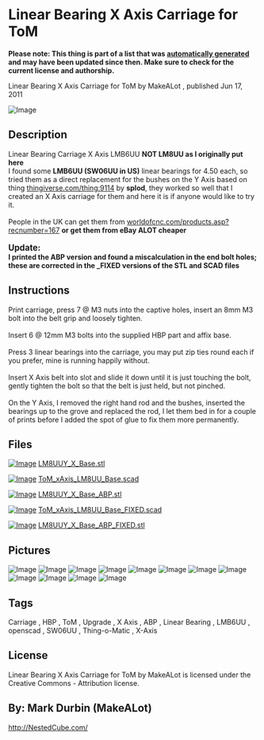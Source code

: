 Linear Bearing  X Axis Carriage for ToM
===============
**Please note: This thing is part of a list that was [automatically generated](https://github.com/carlosgs/export-things) and may have been updated since then. Make sure to check for the current license and authorship.**  

Linear Bearing  X Axis Carriage for ToM  by MakeALot , published Jun 17, 2011

![Image](img/LM8UUY_X_Base_display_large.jpg)

Description
--------
Linear Bearing Carriage X Axis LMB6UU <b>NOT LM8UU as I originally put here</b><br />
I found some <b>LMB6UU (SW06UU in US)</b> linear bearings for 4.50 each, so tried them as a direct replacement for the bushes on the Y Axis based on thing <a href="http://www.thingiverse.com/thing:9114" target="_blank" rel="nofollow">thingiverse.com/thing:9114</a> by <b>splod</b>, they worked so well that I created an X Axis carriage for them and here it is if anyone would like to try it.<br />
<br />
People in the UK can get them from <a href="http://www.worldofcnc.com/products.asp?recnumber=167" target="_blank" rel="nofollow">worldofcnc.com/products.asp?recnumber=167</a> <b>or get them from eBay ALOT cheaper</b><br />
<br />
<b><big>Update:</big><br />
I printed the ABP version and found a miscalculation in the end bolt holes; these are corrected in the _FIXED versions of the STL and SCAD files</b><br />

Instructions
--------
Print carriage, press 7 @ M3 nuts into the captive holes, insert an 8mm M3 bolt into the belt grip and loosely tighten.<br />
<br />
Insert 6 @ 12mm M3 bolts into the supplied HBP part and affix base.<br />
<br />
Press 3 linear bearings into the carriage, you may put zip ties round each if you prefer, mine is running happily without.<br />
<br />
Insert X Axis belt into slot and slide it down until it is just touching the bolt, gently tighten the bolt so that the belt is just held, but not pinched.<br />
<br />
On the Y Axis, I removed the right hand rod and the bushes, inserted the bearings up to the grove and replaced the rod, I let them bed in for a couple of prints before I added the spot of glue to fix them more permanently.<br />

Files
--------
[![Image](img/LM8UUY_X_Base_preview_tinycard.jpg)](LM8UUY_X_Base.stl)
 [ LM8UUY_X_Base.stl](LM8UUY_X_Base.stl)  

[![Image](img/Gears_preview_tinycard.jpg)](ToM_xAxis_LM8UU_Base.scad)
 [ ToM_xAxis_LM8UU_Base.scad](ToM_xAxis_LM8UU_Base.scad)  

[![Image](img/LM8UUY_X_Base_ABP_preview_tinycard.jpg)](LM8UUY_X_Base_ABP.stl)
 [ LM8UUY_X_Base_ABP.stl](LM8UUY_X_Base_ABP.stl)  

[![Image](img/Gears_preview_tinycard.jpg)](ToM_xAxis_LM8UU_Base_FIXED.scad)
 [ ToM_xAxis_LM8UU_Base_FIXED.scad](ToM_xAxis_LM8UU_Base_FIXED.scad)  

[![Image](img/LM8UUY_X_Base_ABP_FIXED_preview_tinycard.jpg)](LM8UUY_X_Base_ABP_FIXED.stl)
 [ LM8UUY_X_Base_ABP_FIXED.stl](LM8UUY_X_Base_ABP_FIXED.stl)  



Pictures
--------
![Image](img/Linear_XAxis_display_large_display_large.jpg)
![Image](img/119_2_display_large_display_large.jpg)
![Image](img/127_display_large_display_large.jpg)
![Image](img/141_display_large_display_large.jpg)
![Image](img/139_display_large_display_large.jpg)
![Image](img/165_display_large_display_large.jpg)
![Image](img/174_display_large_display_large.jpg)
![Image](img/LM8UUY_X_Base_ABP_display_large.jpg)
![Image](img/ABP_Linear_Base_display_large_display_large.jpg)
![Image](img/017_display_large_display_large.jpg)
![Image](img/LM8UUY_X_Base_ABP_FIXED_display_large.jpg)
![Image](img/093_display_large_display_large.jpg)


Tags
--------
Carriage , HBP , ToM , Upgrade , X Axis , ABP , Linear Bearing , LMB6UU , openscad , SW06UU , Thing-o-Matic , X-Axis  

  

License
--------
Linear Bearing  X Axis Carriage for ToM by MakeALot is licensed under the Creative Commons - Attribution license.  



By: Mark Durbin (MakeALot)
--------
<http://NestedCube.com/>